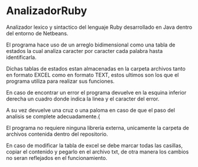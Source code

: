 # AnalizadorRuby
Analizador lexico y sintactico del lenguaje Ruby desarrollado en Java dentro del entorno de Netbeans.

El programa hace uso de un arreglo bidimensional como una tabla de estados la cual analiza caracter por caracter cada palabra hasta identificarla.

Dichas tablas de estados estan almacenadas en la carpeta archivos tanto en formato EXCEL como en formato TEXT, estos ultimos son los que el programa utiliza para realizar sus funciones.

En caso de encontrar un error el programa devuelve en la esquina inferior derecha un cuadro donde indica la linea y el caracter del error.

A su vez devuelve una cruz o una paloma en caso de que el paso del analisis se complete adecuadamente.{

El programa no requiere ninguna libreria externa, unicamente la carpeta de archivos contenida dentro del repositorio.

En caso de modificar la tabla de excel se debe marcar todas las casillas, copiar el contenido y pegarlo en el archivo txt, de otra manera los cambios no seran reflejados en el funcionamiento.
